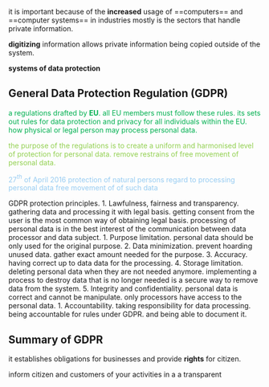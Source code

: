 it is important because of the **increased** usage of ==computers== and ==computer systems== in industries mostly is the sectors that handle private information.

**digitizing** information allows private information being copied outside of the system.

**systems of data protection** 

## General Data Protection Regulation (GDPR) 

<span style="color:#00b050"><span style="color:#00b050">a regulations drafted by **EU**. all EU members must follow these rules.
its sets out rules for data protection and privacy for all individuals within the EU. how physical or legal person may process personal data.</span></span>

<span style="color:#92d050">the purpose of the regulations is to create a uniform and harmonised level of protection for personal data. remove restrains of free movement of personal data.</span>

<span style="color:#97ccf2">27$^t$$^h$ of April 2016
protection of natural persons
regard to processing personal data
free movement of of such data
</span>

GDPR protection principles.
	1. Lawfulness, fairness and transparency.
		gathering data and processing it with legal basis. getting consent from the user is the most common way of obtaining legal basis.
		processing of personal data is in the best interest of the 
		communication between data processor and data subject.
	1. Purpose limitation.
		personal data should be only used for the original purpose.
	2. Data minimization. 
		prevent hoarding unused data. gather exact amount needed for the purpose.
	3. Accuracy.
		having correct up to data data for the processing. 
	4. Storage limitation.
		deleting personal data when they are not needed anymore. implementing a process to destroy data that is no longer needed is a secure way to remove data from the system.
	5. Integrity and confidentiality.
		personal data is correct and cannot be manipulate.
		only processors have access to the personal data.
	1. Accountability.
		taking responsibility for data processing. being accountable for rules under GDPR.
		and being able to document it.

## Summary of GDPR

it establishes obligations for businesses and provide **rights** for citizen.

inform citizen and customers of your activities in a a transparent 



